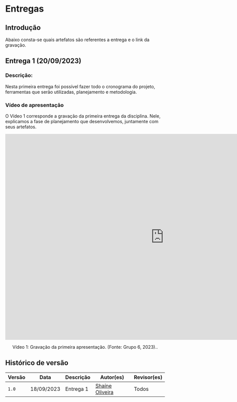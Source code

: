 # Entregas

## Introdução

 Abaixo consta-se quais artefatos são referentes a entrega e o link da gravação. 

## Entrega 1 (20/09/2023)
### Descrição: 
Nesta primeira entrega foi possível fazer todo o cronograma do projeto, ferramentas que serão utilizadas, planejamento e metodologia.

### Vídeo de apresentação
O Vídeo 1 corresponde a gravação da primeira entrega da disciplina. Nele, explicamos a fase de planejamento que desenvolvemos, juntamente com seus artefatos.

<iframe width="1000vw" height="650vh" src="https://www.youtube.com/embed/DsT5NLfh2j8" title="Ponto de controle 1" frameborder="0" allow="accelerometer; autoplay; clipboard-write; encrypted-media; gyroscope; picture-in-picture" allowfullscreen=""></iframe>
<div style="text-align: center">
<p> Vídeo 1: Gravação da primeira apresentação. (Fonte: Grupo 6, 2023)..</p>
</div>



## Histórico de versão

| Versão | Data | Descrição| Autor(es)| Revisor(es)
|--|--|--|--|--|
| `1.0`|18/09/2023|Entrega 1| [Shaíne Oliveira](https://github.com/ShaineOliveira)| Todos



